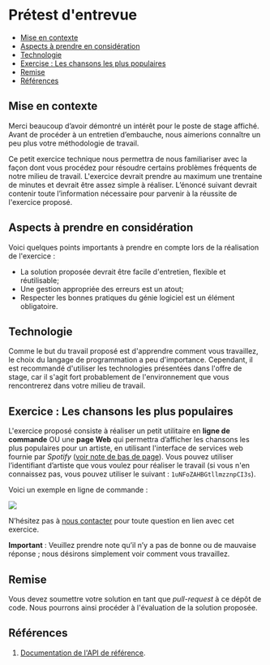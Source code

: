 # Prétest d'entrevue

- [Mise en contexte](#mise-en-contexte)
- [Aspects à prendre en considération](#aspects-à-prendre-en-considération)
- [Technologie](#technologie)
- [Exercise : Les chansons les plus populaires](#exercise-les-chansons-les-plus-populaires)
- [Remise](#remise)
- [Références](#r%C3%A9f%C3%A9rences)

## Mise en contexte

Merci beaucoup d’avoir démontré un intérêt pour le poste de stage affiché. Avant de procéder à un entretien d’embauche, nous aimerions connaître un peu plus votre méthodologie de travail.

Ce petit exercice technique nous permettra de nous familiariser avec la façon dont vous procédez pour résoudre certains problèmes fréquents de notre milieu de travail. L'exercice devrait prendre au maximum une trentaine de minutes et devrait être assez simple à réaliser. L’énoncé suivant devrait contenir toute l’information nécessaire pour parvenir à la réussite de l'exercice proposé.

## Aspects à prendre en considération

Voici quelques points importants à prendre en compte lors de la réalisation de l'exercice :

 - La solution proposée devrait être facile d'entretien, flexible et réutilisable;
 - Une gestion appropriée des erreurs est un atout;
 - Respecter les bonnes pratiques du génie logiciel est un élément obligatoire.

## Technologie

Comme le but du travail proposé est d'apprendre comment vous travaillez, le choix du langage de programmation a peu d'importance. Cependant, il est recommandé d'utiliser les technologies présentées dans l'offre de stage, car il s'agit fort probablement de l'environnement que vous rencontrerez dans votre milieu de travail.

## Exercice : Les chansons les plus populaires

L'exercice proposé consiste à réaliser un petit utilitaire en **ligne de commande** OU une **page Web** qui permettra d’afficher les chansons les plus populaires pour un artiste, en utilisant l'interface de services web fournie par _Spotify_ ([voir note de bas de page](#remise)). Vous pouvez utiliser l’identifiant d’artiste que vous voulez pour réaliser le travail (si vous n'en connaissez pas, vous pouvez utiliser le suivant : `1uNFoZAHBGtllmzznpCI3s`).

Voici un exemple en ligne de commande :

![](http://i.imgur.com/IVF0HL9.png)

N’hésitez pas à [nous contacter](https://github.com/coemobile/pretest-entrevue/issues/new) pour toute question en lien avec cet exercice.

**Important** : Veuillez prendre note qu’il n’y a pas de bonne ou de mauvaise réponse ; nous désirons simplement voir comment vous travaillez.

## Remise

Vous devez soumettre votre solution en tant que _pull-request_ à ce dépôt de code. Nous pourrons ainsi procéder à l'évaluation de la solution proposée.

## Références

1. [Documentation de l'API de référence](https://developer.spotify.com/web-api/get-artists-top-tracks/).
